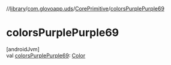 //[library](../../../index.md)/[com.glovoapp.uds](../index.md)/[CorePrimitive](index.md)/[colorsPurplePurple69](colors-purple-purple69.md)

# colorsPurplePurple69

[androidJvm]\
val [colorsPurplePurple69](colors-purple-purple69.md): [Color](https://developer.android.com/reference/kotlin/androidx/compose/ui/graphics/Color.html)
